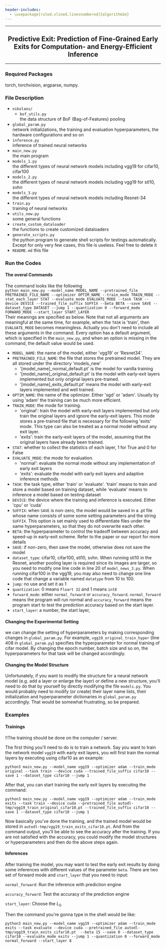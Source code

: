 ```yaml
---
header-includes:
  - \usepackage[ruled,vlined,linesnumbered]{algorithm2e}
---
```


---
<h2 align="center">Predictive Exit: Prediction of Fine-Grained Early
Exits for Computation- and Energy-Efficient
Inference</h2>

---
### Required Packages
torch, torchvision, argparse, numpy.

### File Description

- `nikolaos/`
    - `bof_utils.py`  
    the data structure of BoF (Bag-of-Features) pooling
- `global_param.py`  
  network initializations, the training and evaluation hyperparameters, the hardware configurations and so on
- `inference.py`  
  inference of trained neural networks
- `main_new.py`  
  the main program
- `models_1.py`  
  the different types of neural network models including vgg19 for cifar10, cifar100
- `models_2.py`  
  the different types of neural network models including vgg19 for stl10, svhn
- `models_3.py`  
  the different types of neural network models including Resnet-34
- `train.py`  
  training of neural networks
- `utils_new.py`  
  some general functions
- `create_custom_dataloader`  
  the functions to create customized dataloaders
- `generate_scripts.py`  
  the python program to generate shell scripts for testings automatically. Except for only very few cases, this file is useless. Feel free to delete it
- `README.md`
this file

### Run the Codes

#### The overal Commands
The command looks like the following  
`python main_new.py --model_name MODEL_NAME --pretrained_file PRETRAINED_FILE_NAME --optimizer OPTIM_NAME --train_mode TRAIN_MODE --stat_each_layer STAT --evaluate_mode EVALUATE_MODE --task TASK --device DEVICE --trained_file_suffix SUFFIX --beta BETA --save SAVE --dataset_type DATASET --jump 1 --quantization 0 --forward_mode FORWARD_MODE --start_layer START_LAYER`  
Their meanings are specified as below. Note that not all arguments are meaningful at the same time, for example, when the `TASK` is 'train', then `EVALUATE_MODE` becomes meaningless. Actually you don't need to include all these arguments in the command. Every option has a default argument, which is specified in the `main_new.py`, and when an option is missing in the command, the default value would be used.

- `MODEL_NAME`: the name of the model, either 'vgg19' or 'Resnet34'. 
- `PRETRAINED_FILE_NAME`: the file that stores the pretrained model. They are all stored under the directory 'models_new'
    - '[model_name]_normal_default.pt' is the model for vanilla training
    - '[model_name]_original_default.pt' is the model with early-exit layers implemented but only original layers pre-trained.
    - '[model_name]_exits_default.pt' means the model with early-exit layers implemented and well trained.
- `OPTIM_NAME`: the name of the optimizer. Either 'sgd' or 'adam'. Usually by using 'adam' the training can be much more efficient.
- `TRAIN_MODE`: the mode for training. 
    - 'original': train the model with early-exit layers implemented but only train the original layers and ignore the early-exit layers. This mode stores a pre-trained file that is necessary for the following 'exits' mode. This type can also be treated as a normal model without any exit layer. 
    - 'exits': train the early-exit layers of the model, assuming that the original layers have already been trained.
- `STAT`: whether to collect the statistics of each layer, 1 for True and 0 for False
- `EVALUATE_MODE`: the mode for evaluation.
    - 'normal': evaluate the normal mode without any implementation of early exit layers
    - 'exits': evaluate the model with early exit layers and adaptive inference methods
- `TASK`: the task type, either 'train' or 'evaluate'. 'train' means to train and store a model based on training dataset, while 'evaluate' means to inference a model based on testing dataset
- `DEVICE`: the device where the training and inference is executed. Either 'cpu' or 'cuda'
- `SUFFIX`: when `SAVE` is non-zero, the model would be saved in a .pt file whose name consists of some some setting parameters and the string `SUFFIX`. This option is set mainly used to differentiate files under the same hyperparameters, so that they do not overwrite each other.
- `BETA`: the hyperparameter to control the tradeoff between accuracy and speed-up in early-exit scheme. Refer to the paper or our report for more details
- `SAVE`: if non-zero, then save the model, otherwise does not save the model
- `dataset_type`: cifar10, cifar100, stl10, svhn. When running stl10 in the Resnet, another pooling layer is required since its images are larger, so you need to modify one line code in line 20 of `model_news_3.py`. When running cifar100 in the vgg19, you may also need to change one line code that change a variable named `datatype` from 10 to 100. 
- `jump`: no use and set it as 1
- `quantization`: 0 means  `Floart 32` and 1 means `int8`
- `forward_mode`: either `normal_forward` or `accuracy_forward`. `normal_forward` means the program will run normal and `accuracy_forward` means the program start to test the prediction accuracy based on the start layer.
- `start_layer`: a number, the start layer, 

#### Changing the Experimental Setting

we can change the setting of hyperparameters by making corresponding changes in `global_param.py`. For example, `vgg19_original_train_hyper` (line 408 in `global_param.py`) specifies the hyperparameter for normal training of cifar model. By changing the epoch number, batch size and so on, the hyperparameters for that task will be changed accordingly. 

#### Changing the Model Structure
Unfortunately, if you want to modify the structure for a neural network model (e.g. add a layer or enlarge the layer) or define a new structure, you'll need to do that by yourself by directly modifying the file `models.py`. You would probably need to modify (or create) their layer name lists, their initialization and hyperparameter dictionaries in `global_param.py` accordingly. That would be somewhat frustrating, so be prepared.

### Examples

#### Trainings
!!The training should be done on the computer / server. 

The first thing you'll need to do is to train a network. Say you want to train the network model `vgg19` with early exit layers, you will first train the normal layers by executing using cifar10 as an example:
```shell
python3 main_new.py --model_name vgg19 --optimizer adam --train_mode original --task train --device cuda --trained_file_suffix cifar10 --save 1 --dataset_type cifar10 --jump 1
```

After that, you can start training the early exit layers by executing the command:
```shell
python3 main_new.py --model_name vgg19 --optimizer adam --train_mode exits --task train --device cuda --pretrained_file autodl-tmp/vgg19_train_original_cifar10.pt --trained_file_suffix cifar10 --save 1 --dataset_type cifar10 --jump 1
```

Now basically you've done the training, and the trained model would be stored in `autodl-tmp/vgg19_train_exits_cifar10.pt`. And from the command output, you'll be able to see the accuracy after the training. If you are not satisfied with the accuracy, you could modify the model structures or hyperparameters and then do the above steps again. 

#### Inferences
After training the model, you may want to test the early exit results by doing some inferences with different values of the parameter `beta`.  There are two set of forward mode and `start_layer` that you need to input:

`normal_forward`: Run the inference with prediction engine

`accuracy_forward`: Test the accuracy of the prediction engine

`start_layer`: Choose the $L_0$

Then the command you're gonna type in the shell would be like:

```shell
python3 main_new.py --model_name vgg19 --optimizer adam --train_mode exits --task evaluate --device cuda --pretrained_file autodl-tmp/vgg19_train_exits_cifar10.pt  --beta 15 --save 0 --dataset_type cifar10 --evaluate_mode exits --jump 1 --quantization 0 --forward_mode normal_forward --start_layer 8
```


